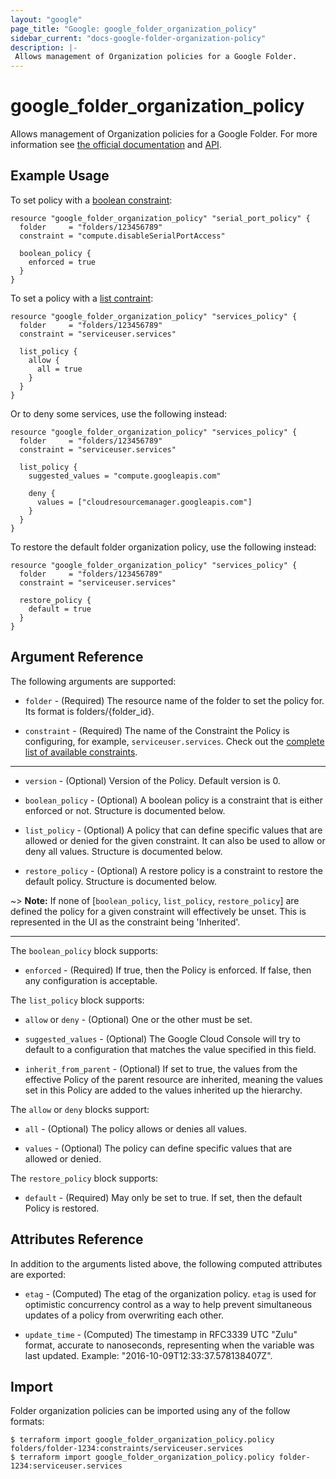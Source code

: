 ```yaml
---
layout: "google"
page_title: "Google: google_folder_organization_policy"
sidebar_current: "docs-google-folder-organization-policy"
description: |-
 Allows management of Organization policies for a Google Folder.
---
```


# google\_folder\_organization\_policy

Allows management of Organization policies for a Google Folder. For more information see
[the official
documentation](https://cloud.google.com/resource-manager/docs/organization-policy/overview) and
[API](https://cloud.google.com/resource-manager/reference/rest/v1/folders/setOrgPolicy).

## Example Usage

To set policy with a [boolean constraint](https://cloud.google.com/resource-manager/docs/organization-policy/quickstart-boolean-constraints):

```hcl
resource "google_folder_organization_policy" "serial_port_policy" {
  folder     = "folders/123456789"
  constraint = "compute.disableSerialPortAccess"

  boolean_policy {
    enforced = true
  }
}
```


To set a policy with a [list contraint](https://cloud.google.com/resource-manager/docs/organization-policy/quickstart-list-constraints):

```hcl
resource "google_folder_organization_policy" "services_policy" {
  folder     = "folders/123456789"
  constraint = "serviceuser.services"

  list_policy {
    allow {
      all = true
    }
  }
}
```


Or to deny some services, use the following instead:

```hcl
resource "google_folder_organization_policy" "services_policy" {
  folder     = "folders/123456789"
  constraint = "serviceuser.services"

  list_policy {
    suggested_values = "compute.googleapis.com"

    deny {
      values = ["cloudresourcemanager.googleapis.com"]
    }
  }
}
```

To restore the default folder organization policy, use the following instead:

```hcl
resource "google_folder_organization_policy" "services_policy" {
  folder     = "folders/123456789"
  constraint = "serviceuser.services"

  restore_policy {
    default = true
  }
}
```

## Argument Reference

The following arguments are supported:

* `folder` - (Required) The resource name of the folder to set the policy for. Its format is folders/{folder_id}.

* `constraint` - (Required) The name of the Constraint the Policy is configuring, for example, `serviceuser.services`. Check out the [complete list of available constraints](https://cloud.google.com/resource-manager/docs/organization-policy/understanding-constraints#available_constraints).

- - -

* `version` - (Optional) Version of the Policy. Default version is 0.

* `boolean_policy` - (Optional) A boolean policy is a constraint that is either enforced or not. Structure is documented below.

* `list_policy` - (Optional) A policy that can define specific values that are allowed or denied for the given constraint. It
can also be used to allow or deny all values. Structure is documented below.

* `restore_policy` - (Optional) A restore policy is a constraint to restore the default policy. Structure is documented below.

~> **Note:** If none of [`boolean_policy`, `list_policy`, `restore_policy`] are defined the policy for a given constraint will
effectively be unset. This is represented in the UI as the constraint being 'Inherited'.

- - -

The `boolean_policy` block supports:

* `enforced` - (Required) If true, then the Policy is enforced. If false, then any configuration is acceptable.

The `list_policy` block supports:

* `allow` or `deny` - (Optional) One or the other must be set.

* `suggested_values` - (Optional) The Google Cloud Console will try to default to a configuration that matches the value specified in this field.

* `inherit_from_parent` - (Optional) If set to true, the values from the effective Policy of the parent resource
are inherited, meaning the values set in this Policy are added to the values inherited up the hierarchy.

The `allow` or `deny` blocks support:

* `all` - (Optional) The policy allows or denies all values.

* `values` - (Optional) The policy can define specific values that are allowed or denied.

The `restore_policy` block supports:

* `default` - (Required) May only be set to true. If set, then the default Policy is restored.

## Attributes Reference

In addition to the arguments listed above, the following computed attributes are
exported:

* `etag` - (Computed) The etag of the organization policy. `etag` is used for optimistic concurrency control as a way to help prevent simultaneous updates of a policy from overwriting each other.

* `update_time` - (Computed) The timestamp in RFC3339 UTC "Zulu" format, accurate to nanoseconds, representing when the variable was last updated. Example: "2016-10-09T12:33:37.578138407Z".

## Import

Folder organization policies can be imported using any of the follow formats:

```
$ terraform import google_folder_organization_policy.policy folders/folder-1234:constraints/serviceuser.services
$ terraform import google_folder_organization_policy.policy folder-1234:serviceuser.services
```
